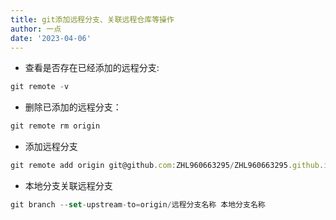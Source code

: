 ```yaml
---
title: git添加远程分支、关联远程仓库等操作
author: 一点
date: '2023-04-06'
---
```

- 查看是否存在已经添加的远程分支:
``` js
git remote -v
```
- 删除已添加的远程分支：
```js
git remote rm origin 
```
- 添加远程分支
``` js
git remote add origin git@github.com:ZHL960663295/ZHL960663295.github.io.git
```
- 本地分支关联远程分支
``` js  
git branch --set-upstream-to=origin/远程分支名称 本地分支名称
```

